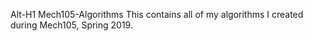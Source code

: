 Alt-H1 Mech105-Algorithms
This contains all of my algorithms I created during Mech105, Spring 2019.
